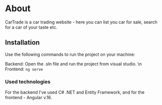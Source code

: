 # About

CarTrade is a car trading website - here you can list you car for sale, search for a car of your taste etc.

## Installation

Use the following commands to run the project on your machine:

Backend: Open the .sln file and run the project from visual studio. \\n
Frontend: ```ng serve```

### Used technologies

For the backend I've used C# .NET and Entity Framework, and for the frontend - Angular v.16.
